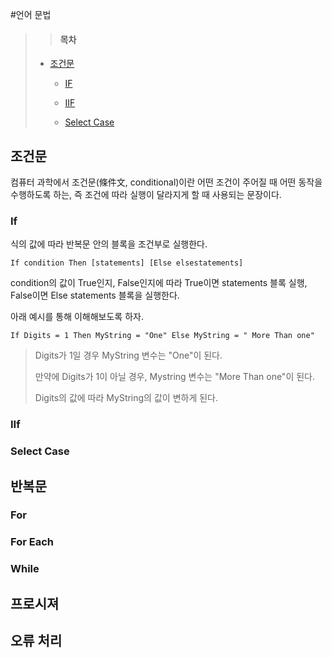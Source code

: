 #언어 문법

> > #### 목차
>  * [조건문](#조건문)
> 
>    + [IF](#if)
>
>    + [IIF](#iif)
>
>    + [Select Case](#select-case)


## 조건문

컴퓨터 과학에서 조건문(條件文, conditional)이란 어떤 조건이 주어질 때 어떤 동작을 수행하도록 하는, 즉 조건에 따라 실행이 달라지게 할 때 사용되는 문장이다.

### If

식의 값에 따라 반복문 안의 블록을 조건부로 실행한다.

    If condition Then [statements] [Else elsestatements]
    
condition의 값이 True인지, False인지에 따라 True이면 statements 블록 실행, False이면 Else statements 블록을 실행한다.

아래 예시를 통해 이해해보도록 하자.

    If Digits = 1 Then MyString = "One" Else MyString = " More Than one"

> Digits가 1일 경우 MyString 변수는 "One"이 된다.
> 
> 만약에 Digits가 1이 아닐 경우, Mystring 변수는 "More Than one"이 된다.
> 
> Digits의 값에 따라 MyString의 값이 변하게 된다.




### IIf

### Select Case

## 반복문

### For

### For Each

### While

## 프로시져

## 오류 처리

